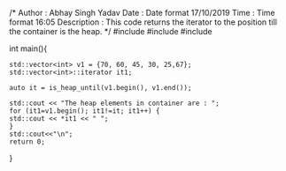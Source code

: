  /*
    Author : Abhay Singh Yadav
    Date : Date format 17/10/2019
    Time : Time format 16:05
    Description : This code returns the iterator to the position till the container is the heap. 
*/
#include<iostream> 
#include<algorithm>
#include<vector> 

int main(){ 

	std::vector<int> v1 = {70, 60, 45, 30, 25,67}; 
	std::vector<int>::iterator it1; 
	
	auto it = is_heap_until(v1.begin(), v1.end()); 
	
	std::cout << "The heap elements in container are : "; 
	for (it1=v1.begin(); it1!=it; it1++) {
	std::cout << *it1 << " "; 
	}
	std::cout<<"\n";
	return 0; 
} 

